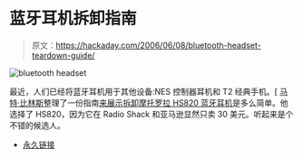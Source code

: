 # 蓝牙耳机拆卸指南

> 原文：<https://hackaday.com/2006/06/08/bluetooth-headset-teardown-guide/>

![bluetooth headset](img/97759b33da2684c5311a3679722b1835.png)

最近，人们已经将蓝牙耳机用于其他设备:NES 控制器耳机和 T2 经典手机。[ [马特·比林斯](http://www.mattbillings.com/)整理了一份指南[来展示拆卸摩托罗拉 HS820 蓝牙耳机](http://www.instructables.com/ex/i/DBB4CF3E47DC1029AC23001143E7E506/)是多么简单。他选择了 HS820，因为它在 Radio Shack 和亚马逊显然只卖 30 美元。听起来是个不错的候选人。

*   [永久链接](http://www.instructables.com/ex/i/DBB4CF3E47DC1029AC23001143E7E506/)